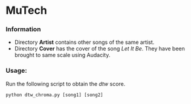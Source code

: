 # MuTech

### Information
* Directory **Artist** contains other songs of the same artist.
* Directory **Cover** has the cover of the song *Let It Be*. They have been brought to same scale using Audacity. 

### Usage:
Run the following script to obtain the *dtw* score.

```
python dtw_chroma.py [song1] [song2]
```
